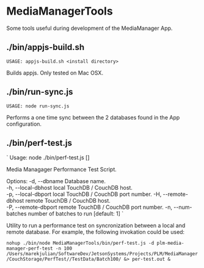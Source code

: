 # MediaManagerTools

Some tools useful during development of the MediaManager App.

## ./bin/appjs-build.sh

`
USAGE: appjs-build.sh <install directory>
`

Builds appjs. Only tested on Mac OSX.

## ./bin/run-sync.js

`
USAGE: node run-sync.js
`

Performs a one time sync between the 2 databases found in the App configuration.

## ./bin/perf-test.js

`
Usage: node ./bin/perf-test.js [<options>] <data dir>

Media Managager Performance Test Script.

Options:
  -d, --dbname         Database name.                       
  -h, --local-dbhost   local TouchDB / CouchDB host.        
  -p, --local-dbport   local TouchDB / CouchDB port number. 
  -H, --remote-dbhost  remote TouchDB / CouchDB host.       
  -P, --remote-dbport  remote TouchDB / CouchDB port number.
  -n, --num-batches    number of batches to run               [default: 1]
`

Utility to run a performance test on syncronization between a local and remote database.
For example, the following invokation could be used:

`
nohup ./bin/node MediaManagerTools/bin/perf-test.js -d plm-media-manager-perf-test -n 100 /Users/marekjulian/SoftwareDev/JetsonSystems/Projects/PLM/MediaManager/CouchStorage/PerfTest//TestData/Batch100/ &> per-test.out &
`




